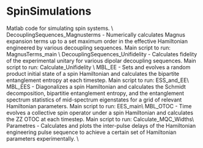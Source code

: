# SpinSimulations
Matlab code for simulating spin systems. \\
DecouplingSequences_Magnusterms - Numerically calculates Magnus expansion terms up to a set maximum order in the effective Hamiltonian engineered by various decoupling sequences. Main script to run: MagnusTerms_main \\
DecouplingSequences_Unifidelity - Calculates fidelity of the experimental unitary for various dipolar decoupling sequences. Main script to run: Calculate_Unifidelity \\
MBL_EE - Sets and evolves a random product initial state of a spin Hamiltonian and calculates the bipartite entanglement entropy at each timestep. Main script to run: ESS_and_EE\\
MBL_EES - Diagonalizes a spin Hamiltonian and calculates the Schmidt decomposition, bipartitie entanglement entropy, and the entanglement spectrum statistics of mid-spectrum eigenstates for a grid of relevant Hamiltonian parameters. Main script to run: EES_main\\
MBL_OTOC - Time evolves a collective spin operator under a spin Hamiltonian and calculates the ZZ OTOC at each timestep. Main script to run: Calculate_MQC_Widths\\
Parametres - Calculates and plots the inter-pulse delays of the Hamiltonian engineering pulse sequence to achieve a certain set of Hamiltonian parameters experimentally. \\
